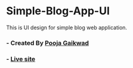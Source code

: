 # Simple-Blog-App-UI
This is UI design for simple blog web application.

### - Created By [Pooja Gaikwad](http://gaikwadpooja.ml/)
### - [Live site](https://simple-blog-ui.netlify.app/)
